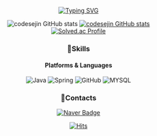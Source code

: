 <div align="center">
 
[![Typing SVG](https://readme-typing-svg.herokuapp.com?font=Oleo+Script&color=d73a7d&size=40&center=true&vCenter=true&width=404&height=53&lines=%E3%80%80%E3%80%80Hi+there%2C+I'm+Sejin.😋+%E3%80%80%E3%80%80)](https://github.com/codesejin)

![codesejin GitHub stats](https://github-readme-stats.vercel.app/api?username=codesejin&show_icons=true&theme=radical)
[![codesejin GitHub stats](https://github-readme-stats.vercel.app/api/top-langs/?username=codesejin&langs_count=10&layout=compact&theme=radical)](https://github.com/codesejinn)<br/>
[![Solved.ac Profile](http://mazassumnida.wtf/api/v2/generate_badge?boj=seijin0722)](https://solved.ac/seijin0722/)

### 💪Skills
#### Platforms & Languages
![Java](https://img.shields.io/badge/Java-007396.svg?&style=for-the-badge&logo=Java&logoColor=white)
![Spring](https://img.shields.io/badge/Spring-6DB33F.svg?&style=for-the-badge&logo=Spring&logoColor=white)
![GitHub](https://img.shields.io/badge/github-181717?style=for-the-badge&logo=github&logoColor=white)
![MYSQL](https://img.shields.io/badge/mysql-4479A1?style=for-the-badge&logo=mysql&logoColor=white)
### 📮Contacts

<!-- [![Tech Blog Badge](http://img.shields.io/badge/-Tech%20blog-black?style=flat-square&logo=github&link=https://velog.io/@codesejin/)](https://velog.io/@codesejin/)
-->
[![Naver Badge](https://img.shields.io/badge/Naver-03C75A?style=flat-square&logo=Naver&logoColor=white&link=mailto:seijin0722@naver.com)](mailto:seijin0722@naver.com)




 [![Hits](https://hits.seeyoufarm.com/api/count/incr/badge.svg?url=https%3A%2F%2Fgithub.com%2Fcodesejin%2Fhit-counter&count_bg=%23D83B7C&title_bg=%23151321&icon=&icon_color=%23E7E7E7&title=hits&edge_flat=false)](https://github.com/codesejin)
